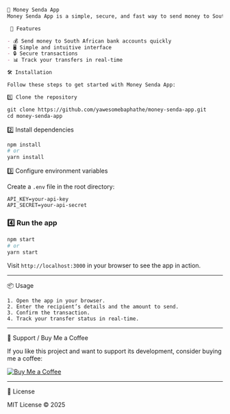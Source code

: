 ````markdown
💸 Money Senda App
Money Senda App is a simple, secure, and fast way to send money to South Africa. Whether you’re supporting family, paying friends, or handling business transactions, Money Senda makes it easy and hassle-free.  

 🚀 Features

- 💰 Send money to South African bank accounts quickly  
- 🖥️ Simple and intuitive interface  
- 🔒 Secure transactions  
- 📊 Track your transfers in real-time

🛠 Installation

Follow these steps to get started with Money Senda App:

1️⃣ Clone the repository

git clone https://github.com/yawesomebaphathe/money-senda-app.git
cd money-senda-app
````

2️⃣ Install dependencies

```bash
npm install
# or
yarn install
```

3️⃣ Configure environment variables

Create a `.env` file in the root directory:

```env
API_KEY=your-api-key
API_SECRET=your-api-secret
```

### 4️⃣ Run the app

```bash
npm start
# or
yarn start
```

Visit `http://localhost:3000` in your browser to see the app in action.

---

📦 Usage

```text
1. Open the app in your browser.
2. Enter the recipient’s details and the amount to send.
3. Confirm the transaction.
4. Track your transfer status in real-time.
```

---

💖 Support / Buy Me a Coffee

If you like this project and want to support its development, consider buying me a coffee:

[![Buy Me a Coffee](https://www.buymeacoffee.com/assets/img/custom_images/orange_img.png)](https://www.buymeacoffee.com/yourusername)

---

📄 License

MIT License © 2025
